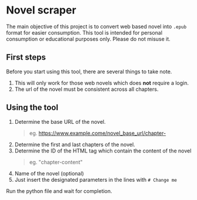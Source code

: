 # Novel scraper
The main objective of this project is to convert web based novel into `.epub` format for easier consumption. 
This tool is intended for personal consumption or educational purposes only. Please do not misuse it. 

## First steps
Before you start using this tool, there are several things to take note. 
1. This will only work for those web novels which does **not** require a login. 
2. The url of the novel must be consistent across all chapters.

## Using the tool 
1. Determine the base URL of the novel.
    > eg. https://www.example.come/novel_base_url/chapter-
2. Determine the first and last chapters of the novel.  
3. Determine the ID of the HTML tag which contain the content of the novel
    > eg. "chapter-content"
4. Name of the novel (optional)
5. Just insert the designated parameters in the lines with `# Change me`

Run the python file and wait for completion. 